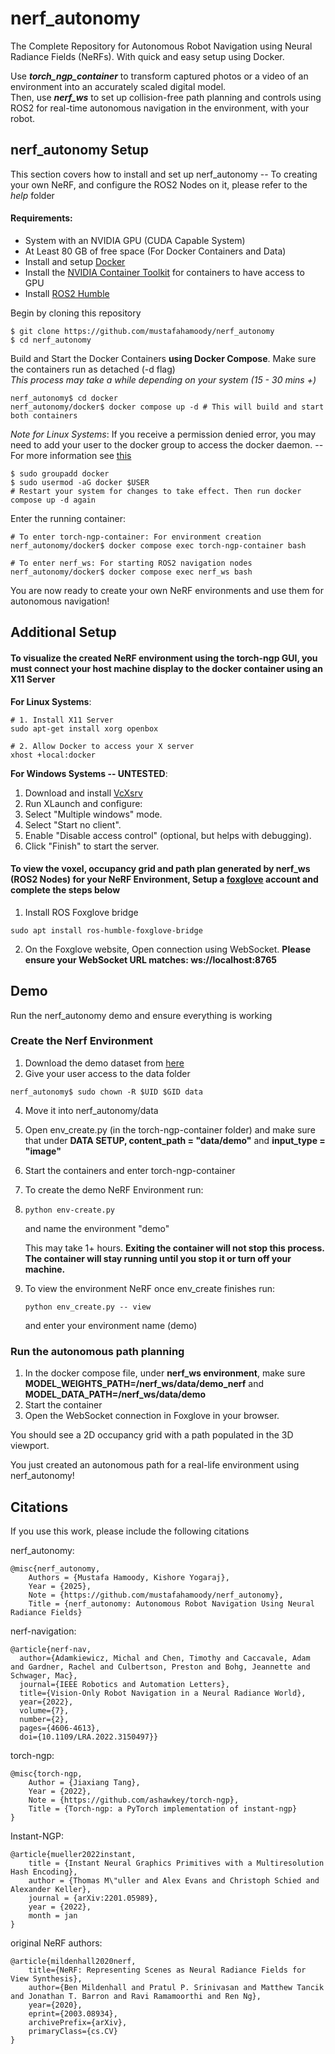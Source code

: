 # nerf_autonomy
The Complete Repository for Autonomous Robot Navigation using Neural Radiance Fields (NeRFs). With quick and easy setup using Docker. 

Use ***torch_ngp_container*** to transform captured photos or a video of an environment into an accurately scaled digital model. \
Then, use ***nerf_ws*** to set up collision-free path planning and controls using ROS2 for real-time autonomous navigation in the environment, with your robot.

## nerf_autonomy Setup
This section covers how to install and set up nerf_autonomy 
-- To creating your own NeRF, and configure the ROS2 Nodes on it, please refer to the *help* folder

#### Requirements:
- System with an NVIDIA GPU (CUDA Capable System)
- At Least 80 GB of free space (For Docker Containers and Data)
- Install and setup [Docker](https://www.docker.com/) 
- Install the [NVIDIA Container Toolkit](https://docs.nvidia.com/datacenter/cloud-native/container-toolkit/latest/install-guide.html) for containers to have access to GPU
- Install [ROS2 Humble](https://docs.ros.org/en/humble/Installation.html)


Begin by cloning this repository
```
$ git clone https://github.com/mustafahamoody/nerf_autonomy
$ cd nerf_autonomy
```

Build and Start the Docker Containers **using Docker Compose**. Make sure the containers run as detached (-d flag) \
*This process may take a while depending on your system (15 - 30 mins +)* 
```
nerf_autonomy$ cd docker
nerf_autonomy/docker$ docker compose up -d # This will build and start both containers
```

*Note for Linux Systems*: If you receive a permission denied error, you may need to add your user to the docker group to access the docker daemon. 
-- For more information see [this](https://docs.docker.com/engine/install/linux-postinstall/)
```
$ sudo groupadd docker
$ sudo usermod -aG docker $USER
# Restart your system for changes to take effect. Then run docker compose up -d again
```

Enter the running container:
```
# To enter torch-ngp-container: For environment creation
nerf_autonomy/docker$ docker compose exec torch-ngp-container bash
```
```
# To enter nerf_ws: For starting ROS2 navigation nodes
nerf_autonomy/docker$ docker compose exec nerf_ws bash 
```

You are now ready to create your own NeRF environments and use them for autonomous navigation!

## Additional Setup

#### To visualize the created NeRF environment using the torch-ngp GUI, **you must connect your host machine display to the docker container** using an X11 Server
**For Linux Systems**:
```
# 1. Install X11 Server
sudo apt-get install xorg openbox

# 2. Allow Docker to access your X server
xhost +local:docker
```
**For Windows Systems -- UNTESTED**:
1. Download and install [VcXsrv](https://sourceforge.net/projects/vcxsrv/)
2. Run XLaunch and configure:
3. Select "Multiple windows" mode.
4. Select "Start no client".
5. Enable "Disable access control" (optional, but helps with debugging).
6. Click "Finish" to start the server.

#### To view the voxel, occupancy grid and path plan generated by nerf_ws (ROS2 Nodes) for your NeRF Environment, **Setup a [foxglove](https://foxglove.dev/) account and complete the steps below**
1. Install ROS Foxglove bridge
```
sudo apt install ros-humble-foxglove-bridge
```
2. On the Foxglove website, Open connection using WebSocket. **Please ensure your WebSocket URL matches: ws://localhost:8765**


## Demo
Run the nerf_autonomy demo and ensure everything is working

### Create the Nerf Environment
1. Download the demo dataset from [here](https://drive.google.com/drive/u/0/folders/1udf2hW8DDVJUtr4nBpLCm9fHsHjxdwG5)
2. Give your user access to the data folder
  ```
  nerf_autonomy$ sudo chown -R $UID $GID data
  ```
4. Move it into nerf_autonomy/data
5. Open env_create.py (in the torch-ngp-container folder) and make sure that under **DATA SETUP, content_path = "data/demo"** and **input_type = "image"**
6. Start the containers and enter torch-ngp-container
7. To create the demo NeRF Environment run:
8. ```
   python env-create.py
   ```
   and name the environment "demo" 
   
   This may take 1+ hours. **Exiting the container will not stop this process. The container will stay running until you stop it or turn off your machine.**
9. To view the environment NeRF once env_create finishes run:
   ```
   python env_create.py -- view
   ```
   and enter your environment name (demo)

### Run the autonomous path planning
1. In the docker compose file, under **nerf_ws environment**, make sure **MODEL_WEIGHTS_PATH=/nerf_ws/data/demo_nerf** and **MODEL_DATA_PATH=/nerf_ws/data/demo**
2. Start the container
3. Open the WebSocket connection in Foxglove in your browser.

You should see a 2D occupancy grid with a path populated in the 3D viewport.

You just created an autonomous path for a real-life environment using nerf_autonomy!

## Citations
If you use this work, please include the following citations

nerf_autonomy:
```
@misc{nerf_autonomy,
    Authors = {Mustafa Hamoody, Kishore Yogaraj},
    Year = {2025},
    Note = {https://github.com/mustafahamoody/nerf_autonomy},
    Title = {nerf_autonomy: Autonomous Robot Navigation Using Neural Radiance Fields}
```

nerf-navigation:
```
@article{nerf-nav,
  author={Adamkiewicz, Michal and Chen, Timothy and Caccavale, Adam and Gardner, Rachel and Culbertson, Preston and Bohg, Jeannette and Schwager, Mac},
  journal={IEEE Robotics and Automation Letters}, 
  title={Vision-Only Robot Navigation in a Neural Radiance World}, 
  year={2022},
  volume={7},
  number={2},
  pages={4606-4613},
  doi={10.1109/LRA.2022.3150497}}
```

torch-ngp:
```
@misc{torch-ngp,
    Author = {Jiaxiang Tang},
    Year = {2022},
    Note = {https://github.com/ashawkey/torch-ngp},
    Title = {Torch-ngp: a PyTorch implementation of instant-ngp}
}
```


Instant-NGP:
```
@article{mueller2022instant,
    title = {Instant Neural Graphics Primitives with a Multiresolution Hash Encoding},
    author = {Thomas M\"uller and Alex Evans and Christoph Schied and Alexander Keller},
    journal = {arXiv:2201.05989},
    year = {2022},
    month = jan
}
```

original NeRF authors:
```
@article{mildenhall2020nerf,
    title={NeRF: Representing Scenes as Neural Radiance Fields for View Synthesis},
    author={Ben Mildenhall and Pratul P. Srinivasan and Matthew Tancik and Jonathan T. Barron and Ravi Ramamoorthi and Ren Ng},
    year={2020},
    eprint={2003.08934},
    archivePrefix={arXiv},
    primaryClass={cs.CV}
}
```


